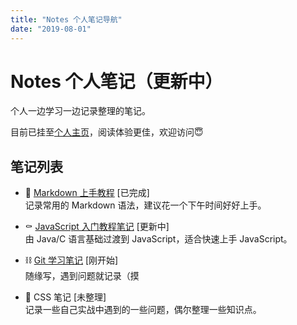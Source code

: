 ```yaml
---
title: "Notes 个人笔记导航"
date: "2019-08-01"
---
```


# Notes 个人笔记（更新中）

个人一边学习一边记录整理的笔记。

目前已挂至[个人主页](https://ceynri.github.io/)，阅读体验更佳，欢迎访问😇

## 笔记列表

- 📃 [Markdown 上手教程](/markdown/README.md) [已完成]  
  记录常用的 Markdown 语法，建议花一个下午时间好好上手。
  
- ⚰ [JavaScript 入门教程笔记](/javascript/README.md) [更新中]  
  由 Java/C 语言基础过渡到 JavaScript，适合快速上手 JavaScript。

- ⛓ [Git 学习笔记](git/README.md) [刚开始]  
  随缘写，遇到问题就记录（摸

- 🔮 CSS 笔记 [未整理]  
  记录一些自己实战中遇到的一些问题，偶尔整理一些知识点。

<br/>
